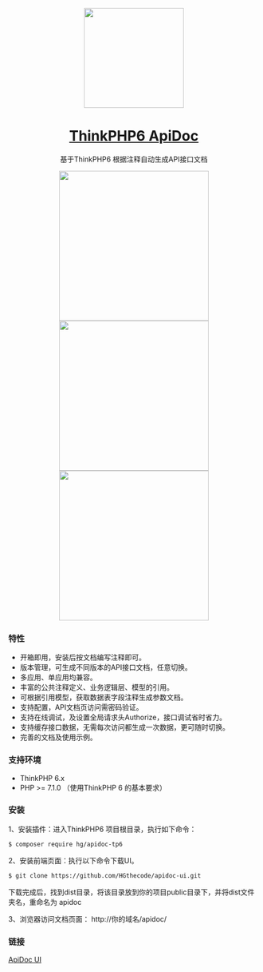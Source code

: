 <p align="center">
  <a href="#">
    <img width="200" src="https://cdn.nlark.com/yuque/0/2020/png/920342/1590716607655-faf3ad2d-e36a-4fcc-9d01-7c76259739c5.png">
  </a>
</p>

<h1 align="center">
  <a href="#" target="_blank">ThinkPHP6 ApiDoc</a>
</h1>

<div align="center">

基于ThinkPHP6 根据注释自动生成API接口文档

</div>

<p align="center">
    <img width="300" src="https://cdn.nlark.com/yuque/0/2020/jpeg/920342/1590718471948-ffe9bea0-cade-4880-a39a-8ae36a647f5d.jpeg">
    <img width="300" src="https://cdn.nlark.com/yuque/0/2020/jpeg/920342/1590718511617-1534b6a7-1261-44a6-804b-65482ed764c9.jpeg">
    <img width="300" src="https://cdn.nlark.com/yuque/0/2020/jpeg/920342/1590718533577-6d744090-fdae-4132-92ed-ac3d930f425b.jpeg">
</p>


### 特性

- 开箱即用，安装后按文档编写注释即可。
- 版本管理，可生成不同版本的API接口文档，任意切换。
- 多应用、单应用均兼容。
- 丰富的公共注释定义、业务逻辑层、模型的引用。
- 可根据引用模型，获取数据表字段注释生成参数文档。
- 支持配置，API文档页访问需密码验证。
- 支持在线调试，及设置全局请求头Authorize，接口调试省时省力。
- 支持缓存接口数据，无需每次访问都生成一次数据，更可随时切换。
- 完善的文档及使用示例。

### 支持环境

- ThinkPHP 6.x 
- PHP >= 7.1.0 （使用ThinkPHP 6 的基本要求）

### 安装
1、安装插件：进入ThinkPHP6 项目根目录，执行如下命令：
```bash
$ composer require hg/apidoc-tp6 
```

2、安装前端页面：执行以下命令下载UI。
```bash
$ git clone https://github.com/HGthecode/apidoc-ui.git
```
下载完成后，找到dist目录，将该目录放到你的项目public目录下，并将dist文件夹名，重命名为 apidoc


3、浏览器访问文档页面：
 http://你的域名/apidoc/

### 链接
 <a href="https://github.com/HGthecode/apidoc-ui" target="_blank">ApiDoc UI </a>



